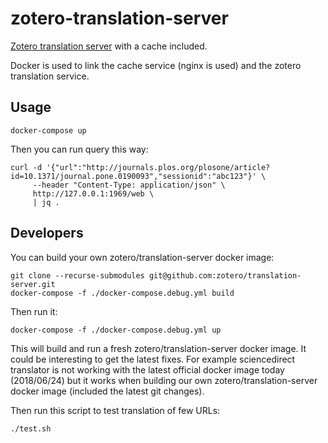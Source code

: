 # zotero-translation-server

[Zotero translation server](https://github.com/zotero/translation-server) with a cache included.

Docker is used to link the cache service (nginx is used) and the zotero translation service.

## Usage

```shell
docker-compose up
```

Then you can run query this way:

```shell
curl -d '{"url":"http://journals.plos.org/plosone/article?id=10.1371/journal.pone.0190093","sessionid":"abc123"}' \
     --header "Content-Type: application/json" \
     http://127.0.0.1:1969/web \
     | jq .
```

## Developers

You can build your own zotero/translation-server docker image:

```shell
git clone --recurse-submodules git@github.com:zotero/translation-server.git
docker-compose -f ./docker-compose.debug.yml build
```

Then run it:

```shell
docker-compose -f ./docker-compose.debug.yml up
```

This will build and run a fresh zotero/translation-server docker image. It could be interesting to get the latest fixes. For example sciencedirect translator is not working with the latest official docker image today (2018/06/24) but it works when building our own zotero/translation-server docker image (included the latest git changes).

Then run this script to test translation of few URLs:

```shell
./test.sh
```
